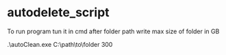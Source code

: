 # autodelete_script

To run program tun it in cmd
after folder path write max size of folder in GB

.\autoClean.exe C:\path\to\folder 300
